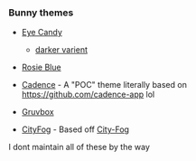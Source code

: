 ### Bunny themes 

- [Eye Candy](https://mudaranrhiod.github.io/DT/vendetta/eyecandy.json) 
    - [darker varient](https://mudaranrhiod.github.io/DT/vendetta/darkeyecandy.json)
- [Rosie Blue](https://mudaranrhiod.github.io/DT/vendetta/rosieblue.json)
- [Cadence](https://mudaranrhiod.github.io/DT/vendetta/cadence.json) - A "POC" theme literally based on https://github.com/cadence-app lol

- [Gruvbox](https://mudaranrhiod.github.io/DT/vendetta/gruvbox.json)
- [CityFog](https://mudaranrhiod.github.io/DT/vendetta/cityfog/cityfog.json) - Based off [City-Fog](https://metalloriff.github.io/city-fog/)

I dont maintain all of these by the way